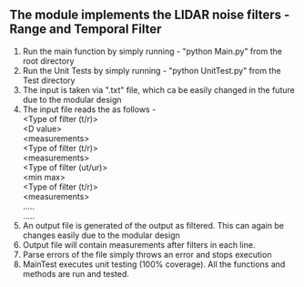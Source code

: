 
## The module implements the LIDAR noise filters - Range and Temporal Filter
1) Run the main function by simply running - "python Main.py" from the root directory
2) Run the Unit Tests by simply running - "python UnitTest.py" from the Test directory
3) The input is taken via ".txt" file, which ca be easily changed in the future due to the modular design
4) The input file reads the as follows -  
    &lt;Type of filter (t/r)&gt;  
    &lt;D value&gt;  
    &lt;measurements&gt;  
    &lt;Type of filter (t/r)&gt;  
    &lt;measurements&gt;  
    &lt;Type of filter (ut/ur)&gt;  
    &lt;min max&gt;  
    &lt;Type of filter (t/r)&gt;  
    &lt;measurements&gt;  
    .....  
    .....  
5) An output file is generated of the output as filtered. This can again be changes easily due to the modular design
6) Output file will contain measurements after filters in each line.
7) Parse errors of the file simply throws an error and stops execution
8) MainTest executes unit testing (100% coverage). All the functions and methods are run and tested.
